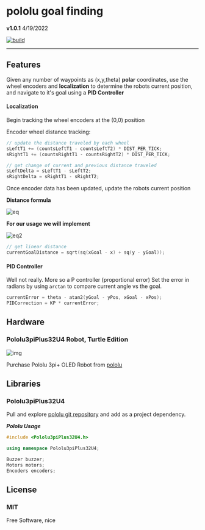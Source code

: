 # pololu goal finding

**v1.0.1** 
4/19/2022

[![build](https://travis-ci.org/joemccann/dillinger.svg?branch=master)](https://travis-ci.org/joemccann/dillinger)

---
## Features

Given any number of waypoints as (x,y,theta) **polar** coordinates, use the wheel encoders and **localization** to determine the robots current position, 
and navigate to it's goal using a **PID Controller**

#### Localization
Begin tracking the wheel encoders at the (0,0) position

Encoder wheel distance tracking:
```cpp
// update the distance traveled by each wheel
sLeftT1 += (countsLeftT1 - countsLeftT2) * DIST_PER_TICK;
sRightT1 += (countsRightT1 - countsRightT2) * DIST_PER_TICK;

// get change of current and previous distance traveled
sLeftDelta = sLeftT1 - sLeftT2;
sRightDelta = sRightT1 - sRightT2;
```

Once encoder data has been updated, update the robots current position

**Distance formula**

![eq](https://latex.codecogs.com/svg.image?\bg{black}{\color{Cyan}distance&space;=&space;\sqrt{(x2&space;-&space;x1)^{2}&space;&plus;&space;(y2&space;-&space;y1)^{2}}})

**For our usage we will implement** 

![eq2](https://latex.codecogs.com/svg.image?\bg{black}{\color{Cyan}goalDistance&space;=&space;\sqrt{(xGoal&space;-&space;xPos)^{2}&space;&plus;&space;(yGoal&space;-&space;yPos)^{2}}})

```cpp
// get linear distance
currentGoalDistance = sqrt(sq(xGoal - x) + sq(y - yGoal));
```

#### PID Controller

Well not really. More so a P controller (proportional error)
Set the error in radians by using ```arctan``` to compare current angle vs the goal.
```cpp
currentError = theta - atan2(yGoal - yPos, xGoal - xPos);
PIDCorrection = KP * currentError;
```  

## Hardware

### Pololu3piPlus32U4 Robot, Turtle Edition

![img](https://a.pololu-files.com/picture/0J11323.600x480.jpg?bf2f67dbe8c5a1035409af8b78b78f97)

Purchase Pololu 3pi+ OLED Robot from [pololu](https://www.pololu.com/product/4976)

## Libraries

### Pololu3piPlus32U4 

Pull and explore [pololu git repository](https://github.com/pololu/pololu-3pi-plus-32u4-arduino-library) and add as a project dependency.

***Pololu Usage***

```cpp
#include <Pololu3piPlus32U4.h>

using namespace Pololu3piPlus32U4;

Buzzer buzzer;
Motors motors;
Encoders encoders;
```

## License

### MIT 

Free Software, nice
